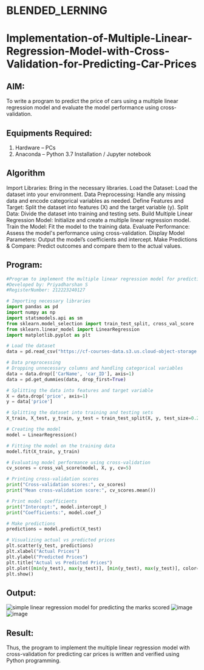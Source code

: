# BLENDED_LERNING
# Implementation-of-Multiple-Linear-Regression-Model-with-Cross-Validation-for-Predicting-Car-Prices

## AIM:
To write a program to predict the price of cars using a multiple linear regression model and evaluate the model performance using cross-validation.

## Equipments Required:
1. Hardware – PCs
2. Anaconda – Python 3.7 Installation / Jupyter notebook

## Algorithm
Import Libraries: Bring in the necessary libraries.
Load the Dataset: Load the dataset into your environment.
Data Preprocessing: Handle any missing data and encode categorical variables as needed.
Define Features and Target: Split the dataset into features (X) and the target variable (y).
Split Data: Divide the dataset into training and testing sets.
Build Multiple Linear Regression Model: Initialize and create a multiple linear regression model.
Train the Model: Fit the model to the training data.
Evaluate Performance: Assess the model's performance using cross-validation.
Display Model Parameters: Output the model’s coefficients and intercept.
Make Predictions & Compare: Predict outcomes and compare them to the actual values.

## Program:
```python
#Program to implement the multiple linear regression model for predicting car prices with cross-validation.
#Developed by: Priyadharshan S
#RegisterNumber: 212223240127

# Importing necessary libraries
import pandas as pd
import numpy as np
import statsmodels.api as sm
from sklearn.model_selection import train_test_split, cross_val_score
from sklearn.linear_model import LinearRegression
import matplotlib.pyplot as plt

# Load the dataset
data = pd.read_csv("https://cf-courses-data.s3.us.cloud-object-storage.appdomain.cloud/IBM-ML240EN-SkillsNetwork/labs/data/CarPrice_Assignment.csv")

# Data preprocessing
# Dropping unnecessary columns and handling categorical variables
data = data.drop(['CarName', 'car_ID'], axis=1)
data = pd.get_dummies(data, drop_first=True)

# Splitting the data into features and target variable
X = data.drop('price', axis=1)
y = data['price']

# Splitting the dataset into training and testing sets
X_train, X_test, y_train, y_test = train_test_split(X, y, test_size=0.2, random_state=42)

# Creating the model
model = LinearRegression()

# Fitting the model on the training data
model.fit(X_train, y_train)

# Evaluating model performance using cross-validation
cv_scores = cross_val_score(model, X, y, cv=5)

# Printing cross-validation scores
print("Cross-validation scores:", cv_scores)
print("Mean cross-validation score:", cv_scores.mean())

# Print model coefficients
print("Intercept:", model.intercept_)
print("Coefficients:", model.coef_)

# Make predictions
predictions = model.predict(X_test)

# Visualizing actual vs predicted prices
plt.scatter(y_test, predictions)
plt.xlabel("Actual Prices")
plt.ylabel("Predicted Prices")
plt.title("Actual vs Predicted Prices")
plt.plot([min(y_test), max(y_test)], [min(y_test), max(y_test)], color='red')  # Perfect prediction line
plt.show()
```

## Output:
![simple linear regression model for predicting the marks scored](sam.png)
![image](https://github.com/user-attachments/assets/d3c41cbf-491c-4829-ae72-b478fa6530c6)
![image](https://github.com/user-attachments/assets/a306e5d4-ca90-48fe-a393-632b777fafc0)

## Result:
Thus, the program to implement the multiple linear regression model with cross-validation for predicting car prices is written and verified using Python programming.
